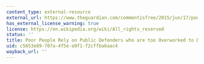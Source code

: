 ```yaml
---
content_type: external-resource
external_url: https://www.theguardian.com/commentisfree/2015/jun/17/poor-rely-public-defenders-too-overworked
has_external_license_warning: true
license: https://en.wikipedia.org/wiki/All_rights_reserved
status: ''
title: Poor People Rely on Public Defenders who are too Overworked to Defend Them
uid: c5653e89-707a-4f5e-a9f1-f2cffba6aac4
wayback_url: ''
---
```

